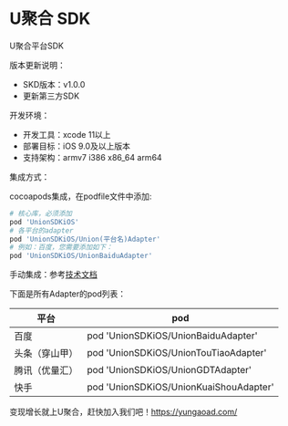 # U聚合 SDK
U聚合平台SDK

版本更新说明：

- SKD版本：v1.0.0
- 更新第三方SDK

开发环境：

- 开发工具：xcode 11以上
- 部署目标：iOS 9.0及以上版本
- 支持架构：armv7 i386 x86_64 arm64

集成方式：

cocoapods集成，在podfile文件中添加:

```ruby
# 核心库，必须添加
pod 'UnionSDKiOS'
# 各平台的adapter
pod 'UnionSDKiOS/Union(平台名)Adapter'
# 例如：百度，您需要添加如下：
pod 'UnionSDKiOS/UnionBaiduAdapter'
```

手动集成：参考[技术文档](http://doc.dev.uponad.com/#/UPON/iOS/ios_sdk_config_access)

下面是所有Adapter的pod列表：

| 平台           | pod                                  |
| -------------- | ------------------------------------ |
| 百度           | pod 'UnionSDKiOS/UnionBaiduAdapter'    |
| 头条（穿山甲） | pod 'UnionSDKiOS/UnionTouTiaoAdapter'  |
| 腾讯（优量汇） | pod 'UnionSDKiOS/UnionGDTAdapter'      |
| 快手           | pod 'UnionSDKiOS/UnionKuaiShouAdapter' |

变现增长就上U聚合，赶快加入我们吧！https://yungaoad.com/
